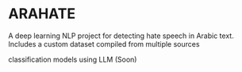 # ARAHATE
A deep learning NLP project for detecting hate speech in Arabic text. Includes a custom dataset compiled from multiple sources 


classification models using LLM (Soon)
